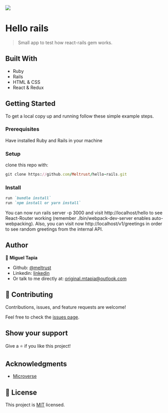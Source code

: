 ![](https://img.shields.io/badge/Microverse-blueviolet)

# Hello rails

> Small app to test how react-rails gem works.

## Built With

- Ruby
- Rails
- HTML & CSS
- React & Redux


## Getting Started

To get a local copy up and running follow these simple example steps.

### Prerequisites

Have installed Ruby and Rails in your machine

### Setup

clone this repo with:
``` ruby 
git clone https://github.com/Meltrust/hello-rails.git
```

### Install

``` ruby
run `bundle install`
run `npm install or yarn install`
```

You can now run rails server -p 3000 and visit http://localhost/hello to see React-Router working (remember ./bin/webpack-dev-server enables auto-webpacking).
Also, you can visit now http://localhost/v1/greetings in order to see random greetings from the internal API. 


## Author

👤 **Miguel Tapia**

- Github: [@meltrust](https://github.com/meltrust)
- Linkedin: [linkedin](https://www.linkedin.com/in/meltrust/)
- Or talk to me directly at: original.mtapia@outlook.com

## 🤝 Contributing

Contributions, issues, and feature requests are welcome!

Feel free to check the [issues page](https://github.com/eri8-9/hello_rails/issues).

## Show your support

Give a ⭐️ if you like this project!

## Acknowledgments

- [Microverse](https://www.microverse.org/)

## 📝 License

This project is [MIT](./MIT.md) licensed.
